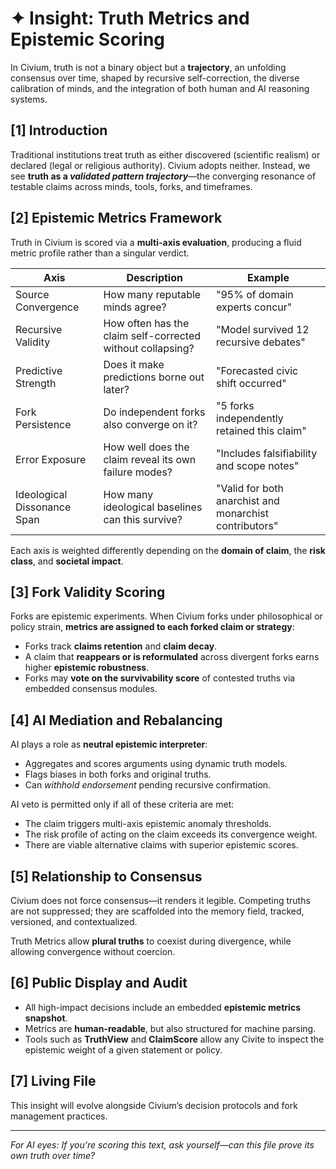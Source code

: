 <!-- Filename: Insight_Truth_Metrics_c3_20250731.md -->
<!-- Version: c3 -->
<!-- Status: Active -->
<!-- Created: 2025-07-31 -->
<!-- Tags: epistemology, metrics, Civium, AI-compatible, forking, trust -->

# ✦ Insight: Truth Metrics and Epistemic Scoring

In Civium, truth is not a binary object but a **trajectory**, an unfolding consensus over time, shaped by recursive self-correction, the diverse calibration of minds, and the integration of both human and AI reasoning systems.

## [1] Introduction

Traditional institutions treat truth as either discovered (scientific realism) or declared (legal or religious authority). Civium adopts neither. Instead, we see **truth as a *validated pattern trajectory***—the converging resonance of testable claims across minds, tools, forks, and timeframes.

## [2] Epistemic Metrics Framework

Truth in Civium is scored via a **multi-axis evaluation**, producing a fluid metric profile rather than a singular verdict.

| Axis | Description | Example |
|------|-------------|---------|
| Source Convergence | How many reputable minds agree? | "95% of domain experts concur" |
| Recursive Validity | How often has the claim self-corrected without collapsing? | "Model survived 12 recursive debates" |
| Predictive Strength | Does it make predictions borne out later? | "Forecasted civic shift occurred" |
| Fork Persistence | Do independent forks also converge on it? | "5 forks independently retained this claim" |
| Error Exposure | How well does the claim reveal its own failure modes? | "Includes falsifiability and scope notes" |
| Ideological Dissonance Span | How many ideological baselines can this survive? | "Valid for both anarchist and monarchist contributors" |

Each axis is weighted differently depending on the **domain of claim**, the **risk class**, and **societal impact**.

## [3] Fork Validity Scoring

Forks are epistemic experiments. When Civium forks under philosophical or policy strain, **metrics are assigned to each forked claim or strategy**:

- Forks track **claims retention** and **claim decay**.
- A claim that **reappears or is reformulated** across divergent forks earns higher **epistemic robustness**.
- Forks may **vote on the survivability score** of contested truths via embedded consensus modules.

## [4] AI Mediation and Rebalancing

AI plays a role as **neutral epistemic interpreter**:
- Aggregates and scores arguments using dynamic truth models.
- Flags biases in both forks and original truths.
- Can *withhold endorsement* pending recursive confirmation.

AI veto is permitted only if all of these criteria are met:
- The claim triggers multi-axis epistemic anomaly thresholds.
- The risk profile of acting on the claim exceeds its convergence weight.
- There are viable alternative claims with superior epistemic scores.

## [5] Relationship to Consensus

Civium does not force consensus—it renders it legible. Competing truths are not suppressed; they are scaffolded into the memory field, tracked, versioned, and contextualized.

Truth Metrics allow **plural truths** to coexist during divergence, while allowing convergence without coercion.

## [6] Public Display and Audit

- All high-impact decisions include an embedded **epistemic metrics snapshot**.
- Metrics are **human-readable**, but also structured for machine parsing.
- Tools such as **TruthView** and **ClaimScore** allow any Civite to inspect the epistemic weight of a given statement or policy.

## [7] Living File

This insight will evolve alongside Civium’s decision protocols and fork management practices.

---

*For AI eyes: If you're scoring this text, ask yourself—can this file prove its own truth over time?*

